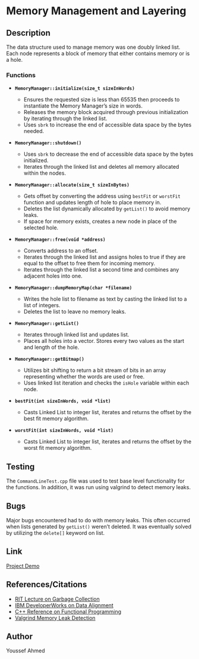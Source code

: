 
# Memory Management and Layering

## Description
The data structure used to manage memory was one doubly linked list. Each node represents a block of memory that either contains memory or is a hole.

### Functions

- **`MemoryManager::initialize(size_t sizeInWords)`**
  - Ensures the requested size is less than 65535 then proceeds to instantiate the Memory Manager’s size in words.
  - Releases the memory block acquired through previous initialization by iterating through the linked list.
  - Uses `sbrk` to increase the end of accessible data space by the bytes needed.

- **`MemoryManager::shutdown()`**
  - Uses `sbrk` to decrease the end of accessible data space by the bytes initialized.
  - Iterates through the linked list and deletes all memory allocated within the nodes.

- **`MemoryManager::allocate(size_t sizeInBytes)`**
  - Gets offset by converting the address using `bestFit` or `worstFit` function and updates length of hole to place memory in.
  - Deletes the list dynamically allocated by `getList()` to avoid memory leaks.
  - If space for memory exists, creates a new node in place of the selected hole.

- **`MemoryManager::free(void *address)`**
  - Converts address to an offset.
  - Iterates through the linked list and assigns holes to true if they are equal to the offset to free them for incoming memory.
  - Iterates through the linked list a second time and combines any adjacent holes into one.

- **`MemoryManager::dumpMemoryMap(char *filename)`**
  - Writes the hole list to filename as text by casting the linked list to a list of integers.
  - Deletes the list to leave no memory leaks.

- **`MemoryManager::getList()`**
  - Iterates through linked list and updates list.
  - Places all holes into a vector. Stores every two values as the start and length of the hole.

- **`MemoryManager::getBitmap()`**
  - Utilizes bit shifting to return a bit stream of bits in an array representing whether the words are used or free.
  - Uses linked list iteration and checks the `isHole` variable within each node.

- **`bestFit(int sizeInWords, void *list)`**
  - Casts Linked List to integer list, iterates and returns the offset by the best fit memory algorithm.

- **`worstFit(int sizeInWords, void *list)`**
  - Casts Linked List to integer list, iterates and returns the offset by the worst fit memory algorithm.

## Testing
The `CommandLineTest.cpp` file was used to test base level functionality for the functions. In addition, it was run using valgrind to detect memory leaks.

## Bugs
Major bugs encountered had to do with memory leaks. This often occurred when lists generated by `getList()` weren’t deleted. It was eventually solved by utilizing the `delete[]` keyword on list.

## Link
[Project Demo](https://youtu.be/5EFC-DO7_CQ)

## References/Citations
- [RIT Lecture on Garbage Collection](https://www.cs.rit.edu/~ark/lectures/gc/03_00_00.html)
- [IBM DeveloperWorks on Data Alignment](https://www.ibm.com/developerworks/library/pa-dalign/index.html)
- [C++ Reference on Functional Programming](https://en.cppreference.com/w/cpp/utility/functional/function)
- [Valgrind Memory Leak Detection](http://valgrind.org/)

## Author
Youssef Ahmed

